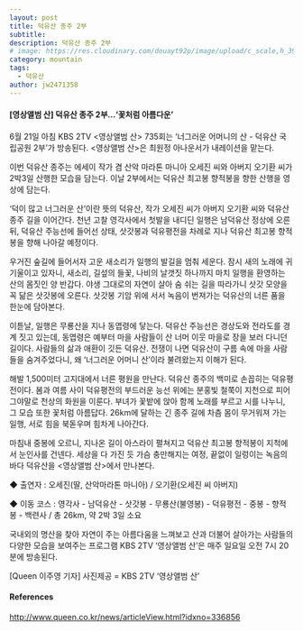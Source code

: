 ```yaml
---
layout: post
title: 덕유산 종주 2부
subtitle: 
description: 덕유산 종주 2부
# image: https://res.cloudinary.com/douayt92p/image/upload/c_scale,h_399,q_auto,w_700/v1593004373/pixabay/landscape-5313115_1920_bse9w2.jpg
category: mountain
tags:
  - 덕유산
author: jw2471358
---
```


#### [영상앨범 산] 덕유산 종주 2부…‘꽃처럼 아름다운’ 

6월 21일 아침 KBS 2TV <영상앨범 산> 735회는 ‘너그러운 어머니의 산 - 덕유산 국립공원 2부’가 방송된다. <영상앨범 산>은 최원정 아나운서가 내레이션을 맡는다. 

이번 덕유산 종주는 에세이 작가 겸 산악 마라톤 마니아 오세진 씨와 아버지 오기환 씨가 2박3일 산행한 모습을 담는다. 이날 2부에서는 덕유산 최고봉 향적봉을 향한 산행을 영상에 담는다.
 
‘덕이 많고 너그러운 산’이란 뜻의 덕유산, 작가 오세진 씨가 아버지 오기환 씨와 덕유산 종주 길을 이어간다. 천년 고찰 영각사에서 첫발을 내디딘 일행은 남덕유산 정상에 오른 뒤, 덕유산 주능선에 들어선 상태, 삿갓봉과 덕유평전을 차례로 지나 덕유산 최고봉 향적봉을 향해 나아갈 예정이다.
 
우거진 숲길에 들어서자 고운 새소리가 일행의 발길을 멈춰 세운다. 잠시 새의 노래에 귀 기울이고 있자니, 새소리, 길섶의 들꽃, 나비의 날갯짓 하나까지 마치 일행을 환영하는 산의 몸짓인 양 반갑다. 야생 그대로의 자연이 살아 숨 쉬는 길을 따라가니 삿갓 모양을 꼭 닮은 삿갓봉에 오른다. 삿갓봉 기암 위에 서서 녹음이 번져가는 덕유산의 너른 품을 한눈에 담아본다.

이튿날, 일행은 무룡산을 지나 동엽령에 닿는다. 덕유산 주능선은 경상도와 전라도를 경계 짓고 있는데, 동엽령은 예부터 마을 사람들이 산 너머 이웃 마을로 장을 보러 다니던 길이다. 사람들의 삶과 애환이 깃든 덕유산. 전쟁이 나면 덕유산이 구름 속에 마을 사람들을 숨겨주었다니, 왜 ‘너그러운 어머니 산’이라 불려왔는지 이해가 된다.

해발 1,500미터 고지대에서 너른 평원을 만난다. 덕유산 종주의 백미로 손꼽히는 덕유평전이다. 봄과 여름 사이 덕유평전의 부드러운 능선 위에는 분홍빛 철쭉이 지천으로 피어 그야말로 천상의 화원을 이룬다. 부녀가 꽃밭에 앉아 함께 노래를 부르고 시를 나누니, 그 모습 또한 꽃처럼 아름답다. 26km에 달하는 긴 종주 길에 차츰 몸이 무거워져 가는 일행, 서로 힘을 북돋우며 힘차게 나아간다.
 
마침내 중봉에 오르니, 지나온 길이 아스라이 펼쳐지고 덕유산 최고봉 향적봉이 지척에서 눈인사를 건넨다. 세상을 다 가진 듯 가슴 충만해지는 여정, 끝없이 일렁이는 녹음의 바다 덕유산을 <영상앨범 산>에서 만나본다.

◆ 출연자 : 오세진(딸, 산악마라톤 마니아) / 오기환(오세진 씨 아버지)

◆ 이동 코스 : 영각사 - 남덕유산 - 삿갓봉 - 무룡산(불영봉) - 덕유평전 - 중봉 - 향적봉 - 백련사 / 총 26km, 약 2박 3일 소요

국내외의 명산을 찾아 자연이 주는 아름다움을 느껴보고 산과 더불어 살아가는 사람들의 다양한 모습을 보여주는 프로그램 KBS 2TV ‘영상앨범 산’은 매주 일요일 오전 7시 20분에 방송된다.

[Queen 이주영 기자] 사진제공 = KBS 2TV ‘영상앨범 산’

#### References
http://www.queen.co.kr/news/articleView.html?idxno=336856